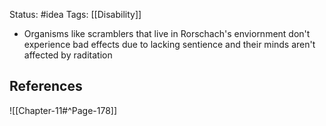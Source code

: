 Status: #idea
Tags: [[Disability]]

* Organisms like scramblers that live in Rorschach's enviornment don't experience bad effects due to lacking sentience and their minds aren't affected by raditation

## References

![[Chapter-11#^Page-178]] 
